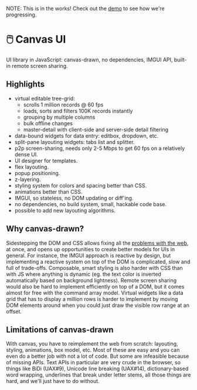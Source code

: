 NOTE: This is in the works! Check out the [demo] to see how we're progressing.

[demo]: https://allegory-software.github.io/canvas-ui/demo.html

# :computer_mouse: Canvas UI

UI library in JavaScript: canvas-drawn, no dependencies, IMGUI API,
built-in remote screen sharing.

## Highlights

* virtual editable tree-grid:
	* scrolls 1 million records @ 60 fps
	* loads, sorts and filters 100K records instantly
	* grouping by multiple columns
	* bulk offline changes
	* master-detail with client-side and server-side detail filtering
* data-bound widgets for data entry: editbox, dropdown, etc.
* split-pane layouting widgets: tabs list and splitter.
* p2p screen-sharing, needs only 2-5 Mbps to get 60 fps on a relatively dense UI.
* UI designer for templates.
* flex layouting.
* popup positioning.
* z-layering.
* styling system for colors and spacing better than CSS.
* animations better than CSS.
* IMGUI, so stateless, no DOM updating or diff'ing.
* no dependencies, no build system, small, hackable code base.
* possible to add new layouting algorithms.

## Why canvas-drawn?

Sidestepping the DOM and CSS allows fixing all the [problems with the web][1],
at once, and opens up opportunities to create better models for UIs in general.
For instance, the IMGUI approach is reactive by design, but implementing a
reactive system on top of the DOM is complicated, slow and full of trade-offs.
Composable, smart styling is also harder with CSS than with JS where anything
is dynamic (eg. the text color is inverted automatically based on background
lightness). Remote screen sharing would also be hard to implement efficiently
on top of a DOM, but it comes almost for free with the command array model.
Virtual widgets like a data grid that has to display a million rows is harder
to implement by moving DOM elements around when you could just draw the visible
row range at an offset.

[1]: https://github.com/allegory-software/x-widgets/blob/main/WHY-WEB-SUCKS.md

## Limitations of canvas-drawn

With canvas, you have to reimplement the web from scratch: layouting, styling,
animations, box model, etc. Most of these are easy and you can even
do a better job with not a lot of code. But some are infeasible because
of missing APIs. Text APIs in particular are very crude
in the browser, so things like BiDi (UAX#9), Unicode line breaking (UAX#14),
dictionary-based word wrapping, underlines that break under letter stems,
all those things are hard, and we'll just have to do without.
